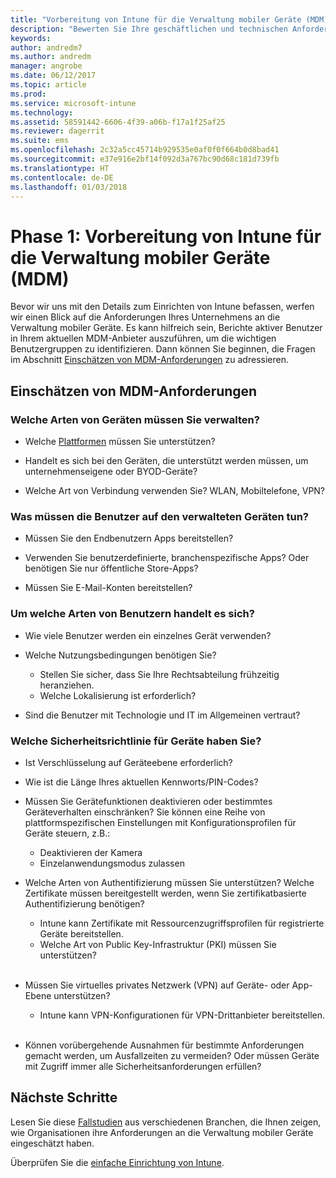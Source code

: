 ```yaml
---
title: "Vorbereitung von Intune für die Verwaltung mobiler Geräte (MDM)"
description: "Bewerten Sie Ihre geschäftlichen und technischen Anforderungen, bevor Sie zu Intune migrieren."
keywords: 
author: andredm7
ms.author: andredm
manager: angrobe
ms.date: 06/12/2017
ms.topic: article
ms.prod: 
ms.service: microsoft-intune
ms.technology: 
ms.assetid: 58591442-6606-4f39-a06b-f17a1f25af25
ms.reviewer: dagerrit
ms.suite: ems
ms.openlocfilehash: 2c32a5cc45714b929535e0af0f0f664b0d8bad41
ms.sourcegitcommit: e37e916e2bf14f092d3a767bc90d68c181d739fb
ms.translationtype: HT
ms.contentlocale: de-DE
ms.lasthandoff: 01/03/2018
---
```

# <a name="phase-1-prepare-intune-for-mobile-device-management-mdm"></a>Phase 1: Vorbereitung von Intune für die Verwaltung mobiler Geräte (MDM)

Bevor wir uns mit den Details zum Einrichten von Intune befassen, werfen wir einen Blick auf die Anforderungen Ihres Unternehmens an die Verwaltung mobiler Geräte. Es kann hilfreich sein, Berichte aktiver Benutzer in Ihrem aktuellen MDM-Anbieter auszuführen, um die wichtigen Benutzergruppen zu identifizieren. Dann können Sie beginnen, die Fragen im Abschnitt [Einschätzen von MDM-Anforderungen](migration-guide-prepare.md#assess-mdm-requirements) zu adressieren.

## <a name="assess-mdm-requirements"></a>Einschätzen von MDM-Anforderungen

### <a name="what-kinds-of-devices-do-you-need-to-manage"></a>Welche Arten von Geräten müssen Sie verwalten?

-   Welche [Plattformen](supported-devices-browsers.md) müssen Sie unterstützen?

-   Handelt es sich bei den Geräten, die unterstützt werden müssen, um unternehmenseigene oder BYOD-Geräte?

-   Welche Art von Verbindung verwenden Sie? WLAN, Mobiltelefone, VPN?

### <a name="what-do-your-users-need-to-do-on-managed-devices"></a>Was müssen die Benutzer auf den verwalteten Geräten tun?

-   Müssen Sie den Endbenutzern Apps bereitstellen?

-   Verwenden Sie benutzerdefinierte, branchenspezifische Apps? Oder benötigen Sie nur öffentliche Store-Apps?

-   Müssen Sie E-Mail-Konten bereitstellen?

### <a name="what-kinds-of-users"></a>Um welche Arten von Benutzern handelt es sich?

-   Wie viele Benutzer werden ein einzelnes Gerät verwenden?

-   Welche Nutzungsbedingungen benötigen Sie?

    -   Stellen Sie sicher, dass Sie Ihre Rechtsabteilung frühzeitig heranziehen.
    -   Welche Lokalisierung ist erforderlich?

-   Sind die Benutzer mit Technologie und IT im Allgemeinen vertraut?

### <a name="what-is-your-device-security-policy"></a>Welche Sicherheitsrichtlinie für Geräte haben Sie?

- Ist Verschlüsselung auf Geräteebene erforderlich?

- Wie ist die Länge Ihres aktuellen Kennworts/PIN-Codes?

- Müssen Sie Gerätefunktionen deaktivieren oder bestimmtes Geräteverhalten einschränken? Sie können eine Reihe von plattformspezifischen Einstellungen mit Konfigurationsprofilen für Geräte steuern, z.B.:
    - Deaktivieren der Kamera
    - Einzelanwendungsmodus zulassen<br/>

- Welche Arten von Authentifizierung müssen Sie unterstützen? Welche Zertifikate müssen bereitgestellt werden, wenn Sie zertifikatbasierte Authentifizierung benötigen?
  - Intune kann Zertifikate mit Ressourcenzugriffsprofilen für registrierte Geräte bereitstellen.
  -   Welche Art von Public Key-Infrastruktur (PKI) müssen Sie unterstützen?
  <br></br>
- Müssen Sie virtuelles privates Netzwerk (VPN) auf Geräte- oder App-Ebene unterstützen?

  -   Intune kann VPN-Konfigurationen für VPN-Drittanbieter bereitstellen.
  <br/><br/>
- Können vorübergehende Ausnahmen für bestimmte Anforderungen gemacht werden, um Ausfallzeiten zu vermeiden? Oder müssen Geräte mit Zugriff immer alle Sicherheitsanforderungen erfüllen?

## <a name="next-steps"></a>Nächste Schritte
Lesen Sie diese [Fallstudien](https://customers.microsoft.com/story/mwh-global-now-part-of-stantec-secures-mobile-devices-with-intune) aus verschiedenen Branchen, die Ihnen zeigen, wie Organisationen ihre Anforderungen an die Verwaltung mobiler Geräte eingeschätzt haben.

Überprüfen Sie die [einfache Einrichtung von Intune](migration-guide-setup.md).
